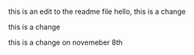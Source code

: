  this is an edit to the readme file
hello, this is a change

this is a change

this is a change on novemeber 8th


